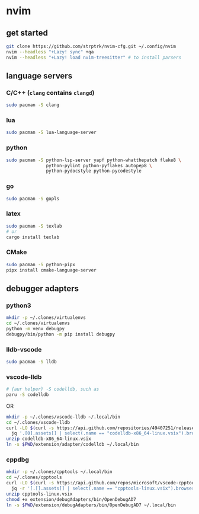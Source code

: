 # nvim

## get started
```sh
git clone https://github.com/strptrk/nvim-cfg.git ~/.config/nvim
nvim --headless "+Lazy! sync" +qa
nvim --headless "+Lazy! load nvim-treesitter" # to install parsers
```
## language servers

### C/C++ (`clang` contains `clangd`)
```sh
sudo pacman -S clang
```

### lua
```sh
sudo pacman -S lua-language-server
```

### python
```sh
sudo pacman -S python-lsp-server yapf python-whatthepatch flake8 \
               python-pylint python-pyflakes autopep8 \
               python-pydocstyle python-pycodestyle
```

### go
```sh
sudo pacman -S gopls
```

### latex
```sh
sudo pacman -S texlab
# or
cargo install texlab
```

### CMake
```sh
sudo pacman -S python-pipx
pipx install cmake-language-server
```

## debugger adapters
### python3
```sh
mkdir -p ~/.clones/virtualenvs
cd ~/.clones/virtualenvs
python -m venv debugpy
debugpy/bin/python -m pip install debugpy
```

### lldb-vscode
```sh
sudo pacman -S lldb
```

### vscode-lldb
```sh
# {aur helper} -S codelldb, such as
paru -S codelldb
```
OR
```sh
mkdir -p ~/.clones/vscode-lldb ~/.local/bin
cd ~/.clones/vscode-lldb
curl -LO $(curl -s https://api.github.com/repositories/49407251/releases | \
  jq '.[0].assets[] | select(.name == "codelldb-x86_64-linux.vsix").browser_download_url' -r)
unzip codelldb-x86_64-linux.vsix
ln -s $PWD/extension/adapter/codelldb ~/.local/bin
```

### cppdbg
```sh
mkdir -p ~/.clones/cpptools ~/.local/bin
cd ~/.clones/cpptools
curl -LO $(curl -s https://api.github.com/repos/microsoft/vscode-cpptools/releases | \
  jq -r '[.[].assets[] | select(.name == "cpptools-linux.vsix").browser_download_url][0]')
unzip cpptools-linux.vsix
chmod +x extension/debugAdapters/bin/OpenDebugAD7
ln -s $PWD/extension/debugAdapters/bin/OpenDebugAD7 ~/.local/bin
```
